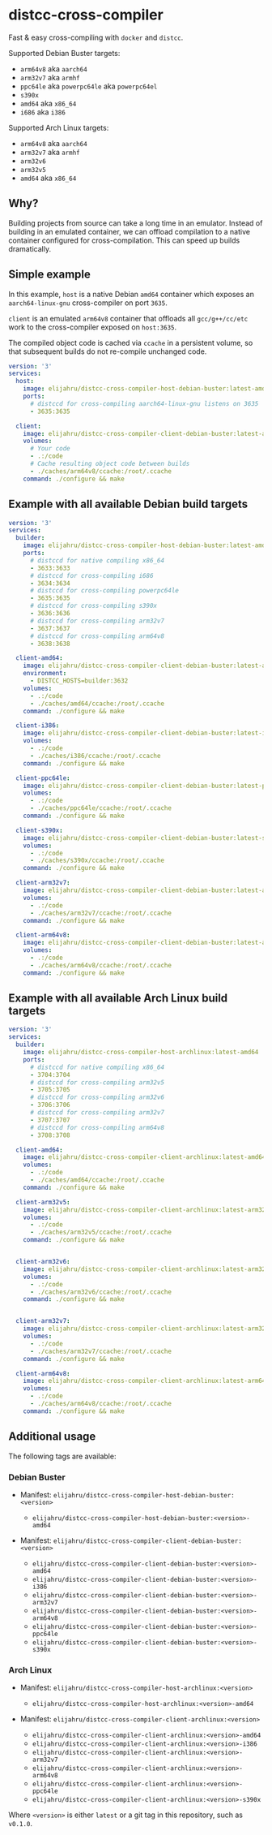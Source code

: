 # distcc-cross-compiler

Fast & easy cross-compiling with `docker` and `distcc`.

Supported Debian Buster targets:

* `arm64v8` aka `aarch64`
* `arm32v7` aka `armhf`
* `ppc64le` aka `powerpc64le` aka `powerpc64el`
* `s390x`
* `amd64` aka `x86_64`
* `i686` aka `i386`

Supported Arch Linux targets:

* `arm64v8` aka `aarch64`
* `arm32v7` aka `armhf`
* `arm32v6`
* `arm32v5`
* `amd64` aka `x86_64`

## Why?

Building projects from source can take a long time in an emulator. Instead of building in an emulated container, we can offload compilation to a native container configured for cross-compilation. This can speed up builds dramatically.

## Simple example

In this example, `host` is a native Debian `amd64` container which exposes an `aarch64-linux-gnu` cross-compiler on port `3635`.

`client` is an emulated `arm64v8` container that offloads all `gcc/g++/cc/etc` work to the cross-compiler exposed on `host:3635`.

The compiled object code is cached via `ccache` in a persistent volume, so that subsequent builds do not re-compile unchanged code.

```yml
version: '3'
services:
  host:
    image: elijahru/distcc-cross-compiler-host-debian-buster:latest-amd64
    ports:
      # distccd for cross-compiling aarch64-linux-gnu listens on 3635
      - 3635:3635

  client:
    image: elijahru/distcc-cross-compiler-client-debian-buster:latest-arm64v8
    volumes:
      # Your code
      - .:/code
      # Cache resulting object code between builds
      - ./caches/arm64v8/ccache:/root/.ccache
    command: ./configure && make
```

## Example with all available Debian build targets

```yml
version: '3'
services:
  builder:
    image: elijahru/distcc-cross-compiler-host-debian-buster:latest-amd64
    ports:
      # distccd for native compiling x86_64
      - 3633:3633
      # distccd for cross-compiling i686
      - 3634:3634
      # distccd for cross-compiling powerpc64le
      - 3635:3635
      # distccd for cross-compiling s390x
      - 3636:3636
      # distccd for cross-compiling arm32v7
      - 3637:3637
      # distccd for cross-compiling arm64v8
      - 3638:3638

  client-amd64:
    image: elijahru/distcc-cross-compiler-client-debian-buster:latest-amd64
    environment:
      - DISTCC_HOSTS=builder:3632
    volumes:
      - .:/code
      - ./caches/amd64/ccache:/root/.ccache
    command: ./configure && make

  client-i386:
    image: elijahru/distcc-cross-compiler-client-debian-buster:latest-i386
    volumes:
      - .:/code
      - ./caches/i386/ccache:/root/.ccache
    command: ./configure && make

  client-ppc64le:
    image: elijahru/distcc-cross-compiler-client-debian-buster:latest-ppc64le
    volumes:
      - .:/code
      - ./caches/ppc64le/ccache:/root/.ccache
    command: ./configure && make

  client-s390x:
    image: elijahru/distcc-cross-compiler-client-debian-buster:latest-s390x
    volumes:
      - .:/code
      - ./caches/s390x/ccache:/root/.ccache
    command: ./configure && make

  client-arm32v7:
    image: elijahru/distcc-cross-compiler-client-debian-buster:latest-arm32v7
    volumes:
      - .:/code
      - ./caches/arm32v7/ccache:/root/.ccache
    command: ./configure && make

  client-arm64v8:
    image: elijahru/distcc-cross-compiler-client-debian-buster:latest-arm64v8
    volumes:
      - .:/code
      - ./caches/arm64v8/ccache:/root/.ccache
    command: ./configure && make
```

## Example with all available Arch Linux build targets

```yml
version: '3'
services:
  builder:
    image: elijahru/distcc-cross-compiler-host-archlinux:latest-amd64
    ports:
      # distccd for native compiling x86_64
      - 3704:3704
      # distccd for cross-compiling arm32v5
      - 3705:3705
      # distccd for cross-compiling arm32v6
      - 3706:3706
      # distccd for cross-compiling arm32v7
      - 3707:3707
      # distccd for cross-compiling arm64v8
      - 3708:3708

  client-amd64:
    image: elijahru/distcc-cross-compiler-client-archlinux:latest-amd64
    volumes:
      - .:/code
      - ./caches/amd64/ccache:/root/.ccache
    command: ./configure && make

  client-arm32v5:
    image: elijahru/distcc-cross-compiler-client-archlinux:latest-arm32v5
    volumes:
      - .:/code
      - ./caches/arm32v5/ccache:/root/.ccache
    command: ./configure && make


  client-arm32v6:
    image: elijahru/distcc-cross-compiler-client-archlinux:latest-arm32v6
    volumes:
      - .:/code
      - ./caches/arm32v6/ccache:/root/.ccache
    command: ./configure && make


  client-arm32v7:
    image: elijahru/distcc-cross-compiler-client-archlinux:latest-arm32v7
    volumes:
      - .:/code
      - ./caches/arm32v7/ccache:/root/.ccache
    command: ./configure && make

  client-arm64v8:
    image: elijahru/distcc-cross-compiler-client-archlinux:latest-arm64v8
    volumes:
      - .:/code
      - ./caches/arm64v8/ccache:/root/.ccache
    command: ./configure && make
```

## Additional usage

The following tags are available:

### Debian Buster

* Manifest: `elijahru/distcc-cross-compiler-host-debian-buster:<version>`
  * `elijahru/distcc-cross-compiler-host-debian-buster:<version>-amd64`

* Manifest: `elijahru/distcc-cross-compiler-client-debian-buster:<version>`
  * `elijahru/distcc-cross-compiler-client-debian-buster:<version>-amd64`
  * `elijahru/distcc-cross-compiler-client-debian-buster:<version>-i386`
  * `elijahru/distcc-cross-compiler-client-debian-buster:<version>-arm32v7`
  * `elijahru/distcc-cross-compiler-client-debian-buster:<version>-arm64v8`
  * `elijahru/distcc-cross-compiler-client-debian-buster:<version>-ppc64le`
  * `elijahru/distcc-cross-compiler-client-debian-buster:<version>-s390x`

### Arch Linux

* Manifest: `elijahru/distcc-cross-compiler-host-archlinux:<version>`
  * `elijahru/distcc-cross-compiler-host-archlinux:<version>-amd64`

* Manifest: `elijahru/distcc-cross-compiler-client-archlinux:<version>`
  * `elijahru/distcc-cross-compiler-client-archlinux:<version>-amd64`
  * `elijahru/distcc-cross-compiler-client-archlinux:<version>-i386`
  * `elijahru/distcc-cross-compiler-client-archlinux:<version>-arm32v7`
  * `elijahru/distcc-cross-compiler-client-archlinux:<version>-arm64v8`
  * `elijahru/distcc-cross-compiler-client-archlinux:<version>-ppc64le`
  * `elijahru/distcc-cross-compiler-client-archlinux:<version>-s390x`

Where `<version>` is either `latest` or a git tag in this repository, such as `v0.1.0`.
